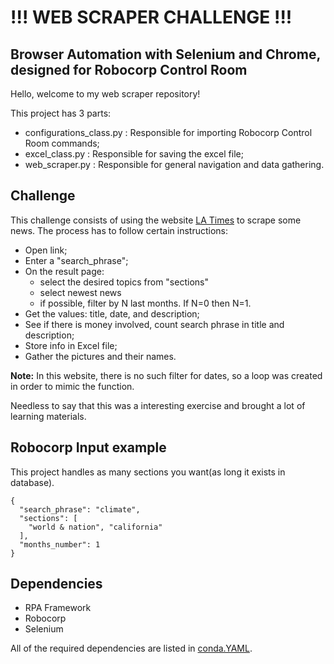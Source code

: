 # !!! WEB SCRAPER CHALLENGE !!!
## Browser Automation with Selenium and Chrome, designed for Robocorp Control Room 

Hello, welcome to my web scraper repository!

This project has 3 parts:

- configurations_class.py : Responsible for importing Robocorp Control Room commands;
- excel_class.py : Responsible for saving the excel file;
- web_scraper.py : Responsible for general navigation and data gathering.

## Challenge

This challenge consists of using the website [LA Times](https://www.latimes.com/) to scrape some news. The process
has to follow certain instructions:

- Open link;
- Enter a "search_phrase";
- On the result page:
    - select the desired topics from "sections"
    - select newest news
    - if possible, filter by N last months. If N=0 then N=1.
- Get the values: title, date, and description;
- See if there is money involved, count search phrase in title and description;
- Store info in Excel file;
- Gather the pictures and their names.

**Note:** In this website, there is no such filter for dates, so a loop was created in order to mimic 
the function.

Needless to say that this was a interesting exercise and brought a lot of learning materials.

## Robocorp Input example

This project handles as many sections you want(as long it exists in database).

```
{
  "search_phrase": "climate",
  "sections": [
    "world & nation", "california"
  ],
  "months_number": 1
}

```

## Dependencies
- RPA Framework
- Robocorp
- Selenium

All of the required dependencies are listed in [conda.YAML](https://github.com/Yurnerosk/web_scraper_challenge/blob/main/conda.yaml).
